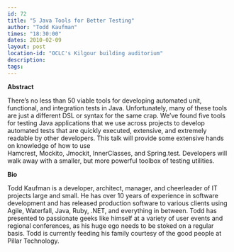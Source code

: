 ```yaml
---
id: 72
title: "5 Java Tools for Better Testing"
author: "Todd Kaufman"
times: "18:30:00"
dates: 2010-02-09
layout: post
location-id: "OCLC's Kilgour building auditorium"  
description: 
tags: 
---
```

 **Abstract**

There’s no less than 50 viable tools for developing automated unit, functional, and integration tests in Java. Unfortunately, many of these tools are just a different DSL or syntax for the same crap. We’ve found five tools for testing Java applications that we use across projects to develop automated tests that are quickly executed, extensive, and extremely readable by other developers. This talk will provide some extensive hands on knowledge of how to use  
Hamcrest, Mockito, Jmockit, InnerClasses, and Spring.test. Developers will walk away with a smaller, but more powerful toolbox of testing utilities.

**Bio**

Todd Kaufman is a developer, architect, manager, and cheerleader of IT projects large and small. He has over 10 years of experience in software development and has released production software to various clients using Agile, Waterfall, Java, Ruby, .NET, and everything in between. Todd has presented to passionate geeks like himself at a variety of user events and regional conferences, as his huge ego needs to be stoked on a regular basis. Todd is currently feeding his family courtesy of the good people at Pillar Technology.

